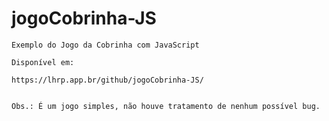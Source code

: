 # jogoCobrinha-JS
	Exemplo do Jogo da Cobrinha com JavaScript
	
	Disponível em:
	
	https://lhrp.app.br/github/jogoCobrinha-JS/


	Obs.: É um jogo simples, não houve tratamento de nenhum possível bug.